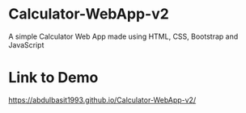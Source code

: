 # Calculator-WebApp-v2
A simple Calculator Web App made using HTML, CSS, Bootstrap and JavaScript

# Link to Demo
https://abdulbasit1993.github.io/Calculator-WebApp-v2/
